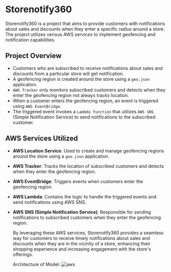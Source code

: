 # Storenotify360

Storenotify360 is a project that aims to provide customers with notifications about sales and discounts when they enter a specific radius around a store. The project utilizes various AWS services to implement geofencing and notification capabilities.

## Project Overview

- Customers who are subscribed to receive notifications about sales and discounts from a particular store will get notification.
- A geofencing region is created around the store using a `geo.json` application.
- `AWS Tracker` only monitors  subscribed customers and detects when they enter the geofencing region not always tracks location.
- When a customer enters the geofencing region, an event is triggered using `AWS EventBridge`.
- The triggered event invokes a `Lambda function` that utilizes `AWS SNS` (Simple Notification Service) to send notifications to the subscribed customer.

## AWS Services Utilized

- **AWS Location Service**: Used to create and manage geofencing regions around the store using a `geo.json` application.
- **AWS Tracker**: Tracks the location of subscribed customers and detects when they enter the geofencing region.
- **AWS EventBridge**: Triggers events when customers enter the geofencing region.
- **AWS Lambda**: Contains the logic to handle the triggered events and send notifications using AWS SNS.
- **AWS SNS (Simple Notification Service)**: Responsible for sending notifications to subscribed customers when they enter the geofencing region.

  By leveraging these AWS services, Storenotify360 provides a seamless way for customers to receive timely notifications about sales and discounts when they are in the vicinity of a store, enhancing their shopping experience and increasing engagement with the store's offerings.
  
  Architecture of Model:
![aws](https://github.com/vinu0404/StoreNotify360/assets/146422870/b985ace2-1bb8-4d2c-b8f1-4818d388addb)
